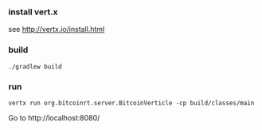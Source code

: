 
### install vert.x
see http://vertx.io/install.html

### build
```
./gradlew build
```

### run
```
vertx run org.bitcoinrt.server.BitcoinVerticle -cp build/classes/main
```

Go to http://localhost:8080/



